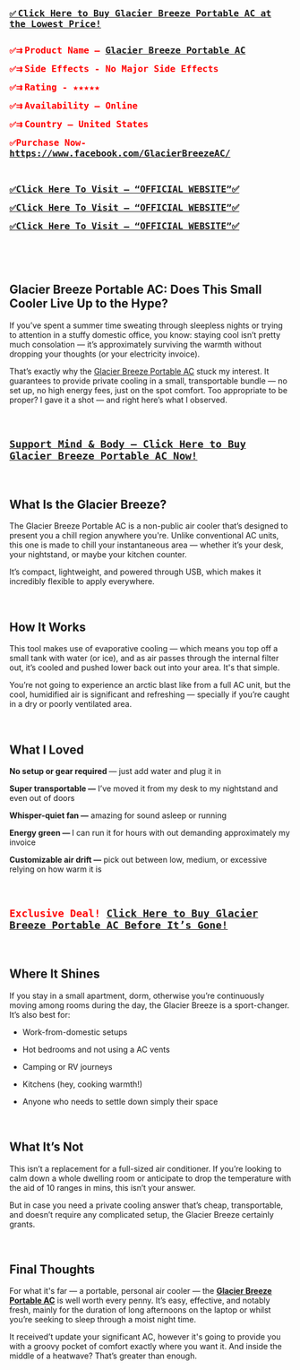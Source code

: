 <p><span style="color: #ff0000;"><strong><a href="https://www.facebook.com/GlacierBreezeAC/">✅ <span style="font-family: Calibri, sans-serif;"><span style="font-size: small;"><span style="font-family: 'David CLM', monospace;"><span style="font-size: medium;">Click Here to Buy Glacier Breeze Portable AC at the Lowest Price!</span></span></span></span></a></strong></span></p>
<p><span style="color: #ff0000;"><strong><span style="font-family: Calibri, sans-serif;"><span style="font-size: small;"><span style="font-family: 'David CLM', monospace;"><span style="font-size: medium;"><img src="https://blogger.googleusercontent.com/img/b/R29vZ2xl/AVvXsEhMW-QbGNAUhbhoqIJKTUTiPfaRnMeiP-vw88_TSltsGS08qtmrFox4hrmWgYZBTeMTIKPI8W7Nc-YCVtHtJpL59_zSlva7PsalQmGP69IQuGQl20ykNuD6isoRL3eEejQ-W5m8XJaipR4c9TdP4FQKIYpTNepbTM3g6AuJ1tY-jmBUPP9DRHi54CP2QPk/w488-h281/gfdh.PNG" alt="" /></span></span></span></span></strong></span></p>
<p><span style="color: #ff0000;"><strong>✅⇉ <span style="font-family: Calibri, sans-serif;"><span style="font-size: small;"><span style="font-family: 'David CLM', monospace;"><span style="font-size: medium;">Product Name &ndash; <a href="https://www.facebook.com/GlacierBreezeAC/">Glacier Breeze Portable AC</a></span></span></span></span></strong></span></p>
<p><span style="color: #ff0000;"><strong>✅⇉ <span style="font-family: Calibri, sans-serif;"><span style="font-size: small;"><span style="font-family: 'David CLM', monospace;"><span style="font-size: medium;">Side Effects - No Major Side Effects</span></span></span></span></strong></span></p>
<p><span style="color: #ff0000;"><strong>✅⇉ <span style="font-family: Calibri, sans-serif;"><span style="font-size: small;"><span style="font-family: 'David CLM', monospace;"><span style="font-size: medium;">Rating - ★★★★★</span></span></span></span></strong></span></p>
<p><span style="color: #ff0000;"><strong>✅⇉ <span style="font-family: Calibri, sans-serif;"><span style="font-size: small;"><span style="font-family: 'David CLM', monospace;"><span style="font-size: medium;">Availability &ndash; Online</span></span></span></span></strong></span></p>
<p><span style="color: #ff0000;"><strong>✅⇉ <span style="font-family: Calibri, sans-serif;"><span style="font-size: small;"><span style="font-family: 'David CLM', monospace;"><span style="font-size: medium;">Country &ndash; United States</span></span></span></span></strong></span></p>
<p><span style="color: #ff0000;"><strong>✅</strong><span style="font-family: Calibri, sans-serif;"><span style="font-size: small;"><strong><span style="font-family: 'David CLM', monospace;"><span style="font-size: medium;">P</span></span></strong><strong><span style="font-family: 'David CLM', monospace;"><span style="font-size: medium;">urchase </span></span></strong><strong><span style="font-family: 'David CLM', monospace;"><span style="font-size: medium;">Now</span></span></strong><strong><span style="font-family: 'David CLM', monospace;"><span style="font-size: medium;">- <a href="https://www.facebook.com/GlacierBreezeAC/">https://www.facebook.com/GlacierBreezeAC/</a></span></span></strong></span></span></span></p>
<p><span style="color: #ff0000;"><strong>&nbsp;</strong></span></p>
<p><span style="color: #ff0000;"><strong><a href="https://www.facebook.com/GlacierBreezeAC/">✅<span style="font-family: Calibri, sans-serif;"><span style="font-size: small;"><span style="font-family: 'David CLM', monospace;"><span style="font-size: medium;">Click Here To Visit &ndash; &ldquo;OFFICIAL WEBSITE&rdquo;✅</span></span></span></span></a></strong></span></p>
<p><span style="color: #ff0000;"><strong><a href="https://www.facebook.com/GlacierBreezeAC/">✅<span style="font-family: Calibri, sans-serif;"><span style="font-size: small;"><span style="font-family: 'David CLM', monospace;"><span style="font-size: medium;">Click Here To Visit &ndash; &ldquo;OFFICIAL WEBSITE&rdquo;✅</span></span></span></span></a></strong></span></p>
<p><span style="color: #ff0000;"><strong><a href="https://www.facebook.com/GlacierBreezeAC/">✅<span style="font-family: Calibri, sans-serif;"><span style="font-size: small;"><span style="font-family: 'David CLM', monospace;"><span style="font-size: medium;">Click Here To Visit &ndash; &ldquo;OFFICIAL WEBSITE&rdquo;✅</span></span></span></span></a></strong></span>&nbsp;</p>
<p lang="en-US">&nbsp;</p>
<p>&nbsp;</p>
<h2><strong>Glacier Breeze Portable AC: Does This Small Cooler Live Up to the Hype?</strong></h2>
<p>If you&rsquo;ve spent a summer time sweating through sleepless nights or trying to attention in a stuffy domestic office, you know: staying cool isn&rsquo;t pretty much consolation &mdash; it&rsquo;s approximately surviving the warmth without dropping your thoughts (or your electricity invoice).</p>
<p>That&rsquo;s exactly why the <a href="https://www.facebook.com/GlacierBreezeAC/">Glacier Breeze Portable AC</a> stuck my interest. It guarantees to provide private cooling in a small, transportable bundle &mdash; no set up, no high energy fees, just on the spot comfort. Too appropriate to be proper? I gave it a shot &mdash; and right here&rsquo;s what I observed.</p>
<p>&nbsp;</p>
<h2 lang="en-US"><span style="color: #ff0000;"><span style="font-family: Calibri, sans-serif;"><span style="font-size: small;"><strong><strong><a href="https://www.facebook.com/GlacierBreezeAC/"><span style="font-family: 'David CLM', monospace;"><span style="font-size: large;">Support Mind &amp; Body &ndash; Click Here to Buy Glacier Breeze Portable AC Now!</span></span></a></strong></strong></span></span></span></h2>
<p>&nbsp;</p>
<h2><strong>What Is the Glacier Breeze?</strong></h2>
<p>The Glacier Breeze Portable AC is a non-public air cooler that&rsquo;s designed to present you a chill region anywhere you're. Unlike conventional AC units, this one is made to chill your instantaneous area &mdash; whether it&rsquo;s your desk, your nightstand, or maybe your kitchen counter.</p>
<p>It&rsquo;s compact, lightweight, and powered through USB, which makes it incredibly flexible to apply everywhere.</p>
<p>&nbsp;</p>
<h2><strong>How It Works</strong></h2>
<p>This tool makes use of evaporative cooling &mdash; which means you top off a small tank with water (or ice), and as air passes through the internal filter out, it&rsquo;s cooled and pushed lower back out into your area. It's that simple.</p>
<p>You&rsquo;re not going to experience an arctic blast like from a full AC unit, but the cool, humidified air is significant and refreshing &mdash; specially if you&rsquo;re caught in a dry or poorly ventilated area.</p>
<p>&nbsp;</p>
<h2><strong>What I Loved</strong></h2>
<p><strong>No setup or gear required </strong>&mdash; just add water and plug it in</p>
<p><strong>Super transportable &mdash;</strong> I&rsquo;ve moved it from my desk to my nightstand and even out of doors</p>
<p><strong>Whisper-quiet fan &mdash;</strong> amazing for sound asleep or running</p>
<p><strong>Energy green &mdash; </strong>I can run it for hours with out demanding approximately my invoice</p>
<p><strong>Customizable air drift &mdash;</strong> pick out between low, medium, or excessive relying on how warm it is</p>
<p>&nbsp;</p>
<h2 lang="en-US"><span style="color: #ff0000;"><span style="font-family: Calibri, sans-serif;"><span style="font-size: small;"><strong><strong><span style="font-family: 'David CLM', monospace;"><span style="font-size: large;">Exclusive Deal! <a href="https://www.facebook.com/GlacierBreezeAC/">Click Here to Buy Glacier Breeze Portable AC Before It&rsquo;s Gone!</a></span></span></strong></strong></span></span></span></h2>
<p>&nbsp;</p>
<h2><strong>Where It Shines</strong></h2>
<p>If you stay in a small apartment, dorm, otherwise you&rsquo;re continuously moving among rooms during the day, the Glacier Breeze is a sport-changer. It&rsquo;s also best for:</p>
<ul>
<li>
<p>Work-from-domestic setups</p>
</li>
<li>
<p>Hot bedrooms and not using a AC vents</p>
</li>
<li>
<p>Camping or RV journeys</p>
</li>
<li>
<p>Kitchens (hey, cooking warmth!)</p>
</li>
<li>
<p>Anyone who needs to settle down simply their space</p>
</li>
</ul>
<p>&nbsp;</p>
<h2><strong>What It&rsquo;s Not</strong></h2>
<p>This isn&rsquo;t a replacement for a full-sized air conditioner. If you&rsquo;re looking to calm down a whole dwelling room or anticipate to drop the temperature with the aid of 10 ranges in mins, this isn&rsquo;t your answer.</p>
<p>But in case you need a private cooling answer that&rsquo;s cheap, transportable, and doesn&rsquo;t require any complicated setup, the Glacier Breeze certainly grants.</p>
<p>&nbsp;</p>
<h2><strong>Final Thoughts</strong></h2>
<p>For what it's far &mdash; a portable, personal air cooler &mdash; the <a href="https://www.facebook.com/GlacierBreezeAC/"><strong>Glacier Breeze Portable AC</strong></a> is well worth every penny. It&rsquo;s easy, effective, and notably fresh, mainly for the duration of long afternoons on the laptop or whilst you&rsquo;re seeking to sleep through a moist night time.</p>
<p>It received&rsquo;t update your significant AC, however it's going to provide you with a groovy pocket of comfort exactly where you want it. And inside the middle of a heatwave? That&rsquo;s greater than enough.</p>

